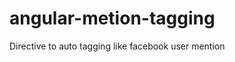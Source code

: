 angular-metion-tagging
======================

Directive to auto tagging like facebook user mention
